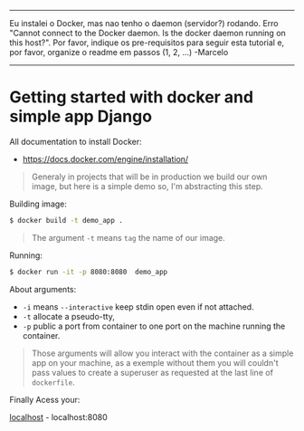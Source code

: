 --------------------

Eu instalei o Docker, mas nao tenho o daemon (servidor?) rodando.
Erro "Cannot connect to the Docker daemon. Is the docker daemon
running on this host?".  Por favor, indique os pre-requisitos para
seguir esta tutorial e, por favor, organize o readme em passos (1, 2,
...)  -Marcelo

--------------------


# Getting started with docker and simple app Django

All documentation to install Docker: 

  - https://docs.docker.com/engine/installation/
  

> Generaly in projects that will be in production we build our own image, but
> here is a simple demo so, I'm abstracting this step.


Building image: 
```sh
$ docker build -t demo_app .
```
> The argument `-t` means `tag` the name of our image.

Running:

```sh
$ docker run -it -p 8080:8080  demo_app
``` 
 About arguments: 
  - `-i` means `--interactive` keep stdin open even if not attached.
  - `-t` allocate a pseudo-tty, 
  - `-p` public a port from container to one port on the machine running the container.

> Those arguments will allow you interact with the 
> container as a simple app on your machine, as a exemple without them you will couldn't pass values to create a superuser as requested at the last line of `dockerfile`.


Finally Acess your:

[localhost] - localhost:8080


[localhost]: <localhost:8080>

